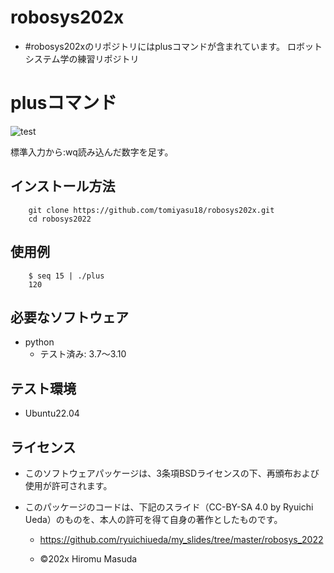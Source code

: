 # robosys202x
* #robosys202xのリポジトリにはplusコマンドが含まれています。
ロボットシステム学の練習リポジトリ

# plusコマンド
![test](https://github.com/tomiyasu18/robosys202x/actions/workflows/test.yml/badge.svg)

標準入力から:wq読み込んだ数字を足す。


## インストール方法
```
	git clone https://github.com/tomiyasu18/robosys202x.git
	cd robosys2022
```

## 使用例
```
	$ seq 15 | ./plus
	120
```

## 必要なソフトウェア
* python
  * テスト済み: 3.7～3.10


## テスト環境
* Ubuntu22.04


## ライセンス
* このソフトウェアパッケージは、3条項BSDライセンスの下、再頒布および使用が許可されます。
* このパッケージのコードは、下記のスライド（CC-BY-SA 4.0 by Ryuichi Ueda）のものを、本人の許可を得て自身の著作としたものです。

  * https://github.com/ryuichiueda/my_slides/tree/master/robosys_2022

  * ©202x Hiromu Masuda

